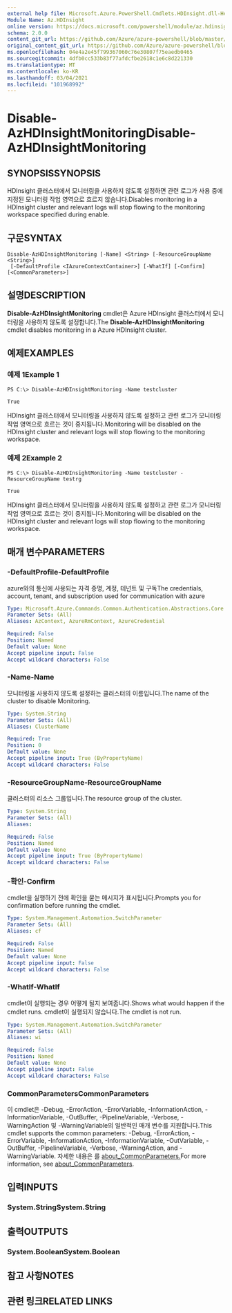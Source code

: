 ```yaml
---
external help file: Microsoft.Azure.PowerShell.Cmdlets.HDInsight.dll-Help.xml
Module Name: Az.HDInsight
online version: https://docs.microsoft.com/powershell/module/az.hdinsight/disable-azhdinsightmonitoring
schema: 2.0.0
content_git_url: https://github.com/Azure/azure-powershell/blob/master/src/HDInsight/HDInsight/help/Disable-AzHDInsightMonitoring.md
original_content_git_url: https://github.com/Azure/azure-powershell/blob/master/src/HDInsight/HDInsight/help/Disable-AzHDInsightMonitoring.md
ms.openlocfilehash: 04e4a2e45f799367060c76e30807f75eaedb0465
ms.sourcegitcommit: 4dfb0cc533b83f77afdcfbe2618c1e6c8d221330
ms.translationtype: MT
ms.contentlocale: ko-KR
ms.lasthandoff: 03/04/2021
ms.locfileid: "101968992"
---
```

# <span data-ttu-id="bd8d4-101">Disable-AzHDInsightMonitoring</span><span class="sxs-lookup"><span data-stu-id="bd8d4-101">Disable-AzHDInsightMonitoring</span></span>

## <span data-ttu-id="bd8d4-102">SYNOPSIS</span><span class="sxs-lookup"><span data-stu-id="bd8d4-102">SYNOPSIS</span></span>
<span data-ttu-id="bd8d4-103">HDInsight 클러스터에서 모니터링을 사용하지 않도록 설정하면 관련 로그가 사용 중에 지정된 모니터링 작업 영역으로 흐르지 않습니다.</span><span class="sxs-lookup"><span data-stu-id="bd8d4-103">Disables monitoring in a HDInsight cluster and relevant logs will stop flowing to the monitoring workspace specified during enable.</span></span>

## <span data-ttu-id="bd8d4-104">구문</span><span class="sxs-lookup"><span data-stu-id="bd8d4-104">SYNTAX</span></span>

```
Disable-AzHDInsightMonitoring [-Name] <String> [-ResourceGroupName <String>]
 [-DefaultProfile <IAzureContextContainer>] [-WhatIf] [-Confirm] [<CommonParameters>]
```

## <span data-ttu-id="bd8d4-105">설명</span><span class="sxs-lookup"><span data-stu-id="bd8d4-105">DESCRIPTION</span></span>
<span data-ttu-id="bd8d4-106">**Disable-AzHDInsightMonitoring** cmdlet은 Azure HDInsight 클러스터에서 모니터링을 사용하지 않도록 설정합니다.</span><span class="sxs-lookup"><span data-stu-id="bd8d4-106">The **Disable-AzHDInsightMonitoring** cmdlet disables monitoring in a Azure HDInsight cluster.</span></span>

## <span data-ttu-id="bd8d4-107">예제</span><span class="sxs-lookup"><span data-stu-id="bd8d4-107">EXAMPLES</span></span>

### <span data-ttu-id="bd8d4-108">예제 1</span><span class="sxs-lookup"><span data-stu-id="bd8d4-108">Example 1</span></span>
```
PS C:\> Disable-AzHDInsightMonitoring -Name testcluster

True
```

<span data-ttu-id="bd8d4-109">HDInsight 클러스터에서 모니터링을 사용하지 않도록 설정하고 관련 로그가 모니터링 작업 영역으로 흐르는 것이 중지됩니다.</span><span class="sxs-lookup"><span data-stu-id="bd8d4-109">Monitoring will be disabled on the HDInsight cluster and relevant logs will stop flowing to the monitoring workspace.</span></span>

### <span data-ttu-id="bd8d4-110">예제 2</span><span class="sxs-lookup"><span data-stu-id="bd8d4-110">Example 2</span></span>
```
PS C:\> Disable-AzHDInsightMonitoring -Name testcluster -ResourceGroupName testrg

True
```

<span data-ttu-id="bd8d4-111">HDInsight 클러스터에서 모니터링을 사용하지 않도록 설정하고 관련 로그가 모니터링 작업 영역으로 흐르는 것이 중지됩니다.</span><span class="sxs-lookup"><span data-stu-id="bd8d4-111">Monitoring will be disabled on the HDInsight cluster and relevant logs will stop flowing to the monitoring workspace.</span></span>

## <span data-ttu-id="bd8d4-112">매개 변수</span><span class="sxs-lookup"><span data-stu-id="bd8d4-112">PARAMETERS</span></span>

### <span data-ttu-id="bd8d4-113">-DefaultProfile</span><span class="sxs-lookup"><span data-stu-id="bd8d4-113">-DefaultProfile</span></span>
<span data-ttu-id="bd8d4-114">azure와의 통신에 사용되는 자격 증명, 계정, 테넌트 및 구독</span><span class="sxs-lookup"><span data-stu-id="bd8d4-114">The credentials, account, tenant, and subscription used for communication with azure</span></span>

```yaml
Type: Microsoft.Azure.Commands.Common.Authentication.Abstractions.Core.IAzureContextContainer
Parameter Sets: (All)
Aliases: AzContext, AzureRmContext, AzureCredential

Required: False
Position: Named
Default value: None
Accept pipeline input: False
Accept wildcard characters: False
```

### <span data-ttu-id="bd8d4-115">-Name</span><span class="sxs-lookup"><span data-stu-id="bd8d4-115">-Name</span></span>
<span data-ttu-id="bd8d4-116">모니터링을 사용하지 않도록 설정하는 클러스터의 이름입니다.</span><span class="sxs-lookup"><span data-stu-id="bd8d4-116">The name of the cluster to disable Monitoring.</span></span>

```yaml
Type: System.String
Parameter Sets: (All)
Aliases: ClusterName

Required: True
Position: 0
Default value: None
Accept pipeline input: True (ByPropertyName)
Accept wildcard characters: False
```

### <span data-ttu-id="bd8d4-117">-ResourceGroupName</span><span class="sxs-lookup"><span data-stu-id="bd8d4-117">-ResourceGroupName</span></span>
<span data-ttu-id="bd8d4-118">클러스터의 리소스 그룹입니다.</span><span class="sxs-lookup"><span data-stu-id="bd8d4-118">The resource group of the cluster.</span></span>

```yaml
Type: System.String
Parameter Sets: (All)
Aliases:

Required: False
Position: Named
Default value: None
Accept pipeline input: True (ByPropertyName)
Accept wildcard characters: False
```

### <span data-ttu-id="bd8d4-119">-확인</span><span class="sxs-lookup"><span data-stu-id="bd8d4-119">-Confirm</span></span>
<span data-ttu-id="bd8d4-120">cmdlet을 실행하기 전에 확인을 묻는 메시지가 표시됩니다.</span><span class="sxs-lookup"><span data-stu-id="bd8d4-120">Prompts you for confirmation before running the cmdlet.</span></span>

```yaml
Type: System.Management.Automation.SwitchParameter
Parameter Sets: (All)
Aliases: cf

Required: False
Position: Named
Default value: None
Accept pipeline input: False
Accept wildcard characters: False
```

### <span data-ttu-id="bd8d4-121">-WhatIf</span><span class="sxs-lookup"><span data-stu-id="bd8d4-121">-WhatIf</span></span>
<span data-ttu-id="bd8d4-122">cmdlet이 실행되는 경우 어떻게 될지 보여줍니다.</span><span class="sxs-lookup"><span data-stu-id="bd8d4-122">Shows what would happen if the cmdlet runs.</span></span> <span data-ttu-id="bd8d4-123">cmdlet이 실행되지 않습니다.</span><span class="sxs-lookup"><span data-stu-id="bd8d4-123">The cmdlet is not run.</span></span>

```yaml
Type: System.Management.Automation.SwitchParameter
Parameter Sets: (All)
Aliases: wi

Required: False
Position: Named
Default value: None
Accept pipeline input: False
Accept wildcard characters: False
```

### <span data-ttu-id="bd8d4-124">CommonParameters</span><span class="sxs-lookup"><span data-stu-id="bd8d4-124">CommonParameters</span></span>
<span data-ttu-id="bd8d4-125">이 cmdlet은 -Debug, -ErrorAction, -ErrorVariable, -InformationAction, -InformationVariable, -OutBuffer, -PipelineVariable, -Verbose, -WarningAction 및 -WarningVariable의 일반적인 매개 변수를 지원합니다.</span><span class="sxs-lookup"><span data-stu-id="bd8d4-125">This cmdlet supports the common parameters: -Debug, -ErrorAction, -ErrorVariable, -InformationAction, -InformationVariable, -OutVariable, -OutBuffer, -PipelineVariable, -Verbose, -WarningAction, and -WarningVariable.</span></span> <span data-ttu-id="bd8d4-126">자세한 내용은 를 [about_CommonParameters.](http://go.microsoft.com/fwlink/?LinkID=113216)</span><span class="sxs-lookup"><span data-stu-id="bd8d4-126">For more information, see [about_CommonParameters](http://go.microsoft.com/fwlink/?LinkID=113216).</span></span>

## <span data-ttu-id="bd8d4-127">입력</span><span class="sxs-lookup"><span data-stu-id="bd8d4-127">INPUTS</span></span>

### <span data-ttu-id="bd8d4-128">System.String</span><span class="sxs-lookup"><span data-stu-id="bd8d4-128">System.String</span></span>

## <span data-ttu-id="bd8d4-129">출력</span><span class="sxs-lookup"><span data-stu-id="bd8d4-129">OUTPUTS</span></span>

### <span data-ttu-id="bd8d4-130">System.Boolean</span><span class="sxs-lookup"><span data-stu-id="bd8d4-130">System.Boolean</span></span>

## <span data-ttu-id="bd8d4-131">참고 사항</span><span class="sxs-lookup"><span data-stu-id="bd8d4-131">NOTES</span></span>

## <span data-ttu-id="bd8d4-132">관련 링크</span><span class="sxs-lookup"><span data-stu-id="bd8d4-132">RELATED LINKS</span></span>
